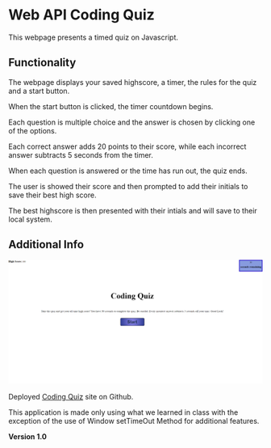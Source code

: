 # Web API Coding Quiz

This webpage presents a timed quiz on Javascript. 

## Functionality

The webpage displays your saved highscore, a timer, the rules for the quiz and a start button.

When the start button is clicked, the timer countdown begins. 

Each question is multiple choice and the answer is chosen by clicking one of the options.

Each correct answer adds 20 points to their score, while each incorrect answer subtracts 5 seconds from the timer.

When each question is answered or the time has run out, the quiz ends.

The user is showed their score and then prompted to add their initials to save their best high score. 

The best highscore is then presented with their intials and will save to their local system.



## Additional Info

![image](./assets/Coding-Quiz.png)

Deployed [Coding Quiz](https://gaitherdb.github.io/Web-API-Code-Quiz/) site on Github.

This application is made only using what we learned in class with the exception of the use of Window setTimeOut Method for additional features.

**Version 1.0**
